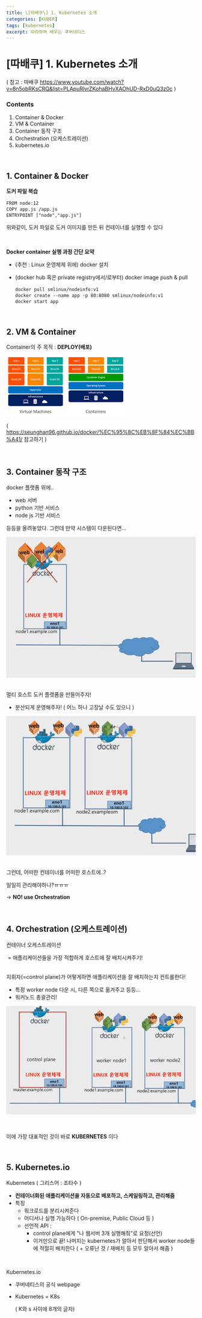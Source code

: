 ```yaml
---
title: \[따배쿠\] 1. Kubernetes 소개
categories: [KUBER]
tags: [kubernetes]
excerpt: 따라하며 배우는 쿠버네티스
---
```


<script src="https://cdn.mathjax.org/mathjax/latest/MathJax.js?config=TeX-AMS-MML_HTMLorMML" type="text/javascript"></script>

# \[따배쿠] 1. Kubernetes 소개

( 참고 : 따배쿠 https://www.youtube.com/watch?v=6n5obRKsCRQ&list=PLApuRlvrZKohaBHvXAOhUD-RxD0uQ3z0c )

### Contents

1. Container & Docker
2. VM & Container
3. Container 동작 구조
4. Orchestration (오케스트레이션)
5. kubernetes.io

<br>

## 1. Container & Docker

**도커 파일 복습**

```
FROM node:12
COPY app.js /app.js
ENTRYPOINT ["node","app.js"]
```

위와같이, 도커 파일로 도커 이미지를 만든 뒤 컨테이너를 실행할 수 있다

<br>

**Docker container 실행 과정 간단 요약**

- (추천 : Linux 운영체제 위에) docker 설치

- (docker hub 혹은 private registry에서/로부터) docker image push & pull

  ```
  docker pull smlinux/nodeinfo:v1
  docker create --name app -p 80:8080 smlinux/nodeinfo:v1
  docker start app
  ```

<br>

## 2. VM & Container

Container의 주 목적 : **DEPLOY(배포)**

![figure2](/assets/img/docker/img163.png)

( https://seunghan96.github.io/docker/%EC%95%8C%EB%8F%84%EC%BB%A41/ 참고하기 )

<br>

## 3. Container 동작 구조

docker 플랫폼 위에..

- web 서버 
- python 기반 서비스
- node js 기반 서비스

등등을 올려놓았다. 그런데 만약 시스템이 다운된다면...

![figure2](/assets/img/kuber/img1.png)

<br>
멀티 호스트 도커 플랫폼을 만들어주자!

- 분산되게 운영해주자! ( 어느 하나 고장날 수도 있으니 )

![figure2](/assets/img/kuber/img2.png)

<br>
그런데, 어떠한 컨테이너를 어떠한 호스트에..?

일일히 관리해야하나?ㅠㅠㅠ

$\rightarrow$ **NO! use Orchestration**

<br>

## 4. Orchestration (오케스트레이션)

컨테이너 오케스트레이션

​	= 애플리케이션들을 가장 적합하게 호스트에 잘 배치시켜주기!

<br>
지휘자(=control plane)가 어떻게하면 애플리케이션을 잘 배치하는지 컨트롤한다!

- 특정 worker node 다운 시, 다른 쪽으로 옮겨주고 등등...
- 워커노드 총괄관리!

![figure2](/assets/img/kuber/img3.png)

<br>

이에 가장 대표적인 것이 바로 **KUBERNETES** 이다

<br>

## 5. Kubernetes.io

Kubernetes  ( 그리스어 : 조타수 )

- **컨테이너화된 애플리케이션을 자동으로 배포하고, 스케일링하고, 관리해줌**
- 특징
  - 워크로드를 분리시켜준다
  - 어디서나 실행 가능하다 ( On-premise, Public Cloud 등 )
  - 선언적 API :
    - control plane에게 "나 웹서버 3개 실행해줘"로 요청(선언)
    - 이거만으로 끝! 나머지는 kubernetes가 알아서 판단해서 worker node들에 적절히 배치한다 ( + 오류난 것 / 재배치 등 모두 알아서 해줌 )

<br>

Kubernetes.io

- 쿠버네티스의 공식 webpage

- Kubernetes = K8s 

  ( K와 s 사이에 8개의 글자)





